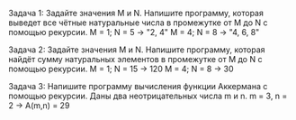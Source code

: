 Задача 1: Задайте значения M и N. Напишите программу, которая выведет все чётные натуральные числа в промежутке от M до N с помощью рекурсии.
M = 1; N = 5 -> "2, 4"
M = 4; N = 8 -> "4, 6, 8"

Задача 2: Задайте значения M и N. Напишите программу, которая найдёт сумму натуральных элементов в промежутке от M до N с помощью рекурсии.
M = 1; N = 15 -> 120
M = 4; N = 8 -> 30

Задача 3: Напишите программу вычисления функции Аккермана с помощью рекурсии. Даны два неотрицательных числа m и n.
m = 3, n = 2 -> A(m,n) = 29
